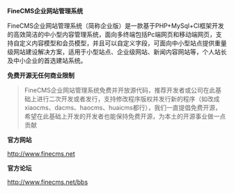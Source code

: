 **FineCMS企业网站管理系统**

FineCMS企业网站管理系统（简称企业版）是一款基于PHP+MySql+CI框架开发的高效简洁的中小型内容管理系统，面向多终端包括Pc端网页和移动端网页，支持自定义内容模型和会员模型，并且可以自定义字段，可面向中小型站点提供重量级网站建设解决方案，适用于小型站点、企业级网站、新闻内容网站等，个人站长及中小企业的首选建站系统。 


**免费开源无任何商业限制**
> FineCMS企业网站管理系统免费并开放源代码，推荐开发者或公司在此基础上进行二次开发或者发行，支持修改程序版权并发行新的程序（如改成xiaocms、dacms、haocms、huaicms都行），我们一直提倡免费开源，希望在此基础上开发的开发者也能保持免费开源，为本土的开源事业做一点贡献



**官方网站**

http://www.finecms.net



**官方论坛**

http://www.finecms.net/bbs



